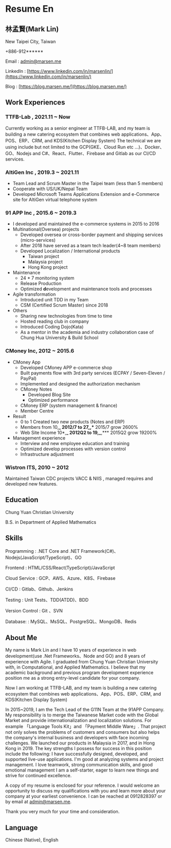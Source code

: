 # Resume En

## **林孟賢(Mark Lin)**

New Taipei City, Taiwan

+886-912******

Email : [admin@marsen.me](mailto:admin@marsen.me)

LinkedIn : [https://www.linkedin.com/in/marsenlin/](https://www.linkedin.com/in/marsenlin/)

Blog : [https://blog.marsen.me/](https://blog.marsen.me/)

## Work Experiences

### TTFB-Lab , 2021.11 ~ Now

Currently working as a senior engineer at TTFB-LAB, and my team is building a new catering ecosystem that combines web applications、App、POS、ERP、CRM, and KDS(Kitchen Display System)
The technical we are using include but not limited to the GCP(GKE、Cloud Run etc …)、Docker、GO、Nodejs and C#、React、Flutter、Firebase and Gitlab as our CI/CD services.

### AltiGen Inc , 2019.3 ~ 2021.11

- Team Lead and Scrum Master in the Taipei team (less than 5 members)
- Cooperate with US/UK/Nepal Team
- Developed Microsoft Teams Applications Extension and e-Commerce site for AltiGen virtual telephone system

### 91 APP Inc , 2015.6 ~ 2019.3

- I developed and maintained the e-commerce systems in 2015 to 2016
- Multinational(Oversea) projects
  - Developed oversea or cross-border payment and shipping services (micro-services)
  - After 2018 have served as a team tech leader(4~8 team members)
  - Developed Localization / International products
    - Taiwan project
    - Malaysia project
    - Hong Kong project
- Maintenance
  - 24 \* 7 monitoring system
  - Release Production
  - Optimized **d**evelopment and maintenance tools and processes
- Agile transformation
  - Introduced unit TDD in my Team
  - CSM (Certified Scrum Master) since 2018
- Others
  - Sharing new technologies from time to time
  - Hosted reading club in company
  - Introduced Coding Dojo(Kata)
  - As a mentor in the academia and industry collaboration case of Chung Hua University & Build School

### CMoney Inc, 2012 ~ 2015.6

- CMoney App
  - Developed CMoney APP e-commerce shop
  - Built payments flow with 3rd party services (ECPAY / Seven-Eleven / PayPal)
  - Implemented and designed the authorization mechanism
  - CMoney Notes
    - Developed Blog Site
    - Optimized performance
  - CMoney ERP (system management & finance)
  - Member Centre
- Result
  - 0 to 1 Created two new products (Notes and ERP)
  - Members from 10,**_ 2012/7 to 27_,\*** 2015/7 grow 2600%
  - Web Site Income 10\*,**_ 2012Q2 to 19,_**,\*\*\* 2015Q2 grow 19200%
- Management experience
  - Interview and new employee education and training
  - Optimized develop processes with version control
  - Infrastructure adjustment

### Wistron ITS, 2010 ~ 2012

Maintained Taiwan CDC projects VACC & NIIS , managed requires and developed new features.

## Education

Chung Yuan Christian University

B.S. in Department of Applied Mathematics

## Skills

Programming : .NET Core and .NET Framework(C#)、Nodejs(JavaScript/TypeScript)、GO

Frontend : HTML/CSS/React(TypeScript)/JavaScript

Cloud Service : GCP、AWS、Azure、K8S、Firebase

CI/CD : Gitlab、Github、Jenkins

Testing : Unit Tests、TDD(ATDD)、BDD

Version Control : Git 、SVN

Database: : MySQL、MsSQL、PostgreSQL、MongoDB、Redis

## About Me

My name is Mark Lin and I have 10 years of experience in web development(use .Net Frameworks、Node and GO) and 8 years of experience with Agile. I graduated from Chung Yuan Christian University with, in Computational, and Applied Mathematics. I believe that my academic background and previous program development experience position me as a strong entry-level candidate for your company.

Now I am working at TTFB-LAB, and my team is building a new catering ecosystem that combines web applications、App、POS、ERP、CRM, and KDS(Kitchen Display System)

In 2015~2019, I am the Tech Lead of the G11N Team at the 91APP Company. My responsibility is to merge the Taiwanese Market code with the Global Market and provide internationalization and localization solutions. For example 「Language Tools Kit」and 「Payment Middle Ware」. That project not only solves the problems of customers and consumers but also helps the company's internal business and developers with face incoming challenges. We launched our products in Malaysia in 2017, and in Hong Kong in 2019. The key strengths I possess for success in this position include the following: I have successfully designed, developed, and supported live-use applications. I'm good at analyzing systems and project management. I love teamwork, strong communication skills, and good emotional management I am a self-starter, eager to learn new things and strive for continued excellence.

A copy of my resume is enclosed for your reference. I would welcome an opportunity to discuss my qualifications with you and learn more about your company at your earliest convenience. I can be reached at 0912828397 or by email at admin@marsen.me.

Thank you very much for your time and consideration.

## Language

Chinese (Native), English
